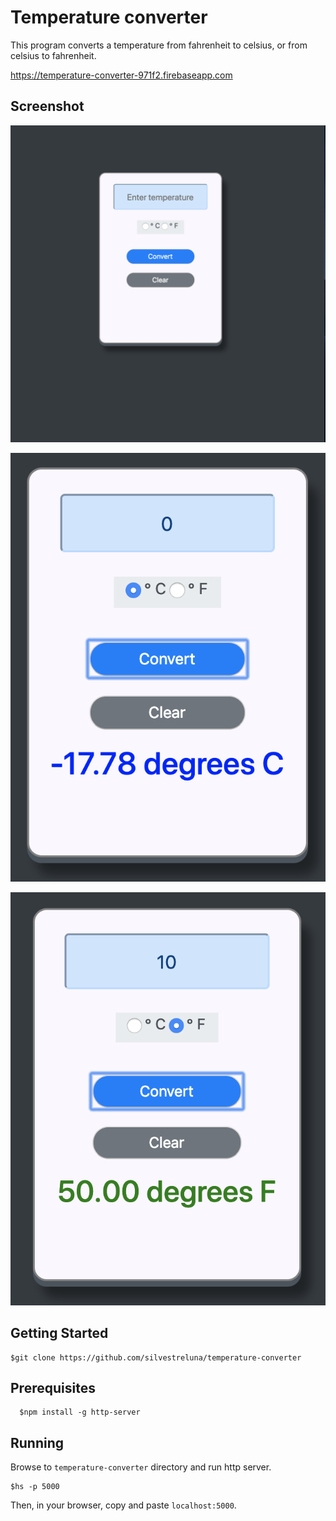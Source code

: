 # Temperature converter
This program converts a temperature from fahrenheit to celsius, or from celsius to fahrenheit.

https://temperature-converter-971f2.firebaseapp.com


## Screenshot
![temperature converter page](https://raw.githubusercontent.com/silvestreluna/temperature-converter/master/images/Screen%20Shot%202019-03-22%20at%208.29.43%20PM.png)

![temperature converter page](https://raw.githubusercontent.com/silvestreluna/temperature-converter/master/images/Screen%20Shot%202019-03-22%20at%208.30.25%20PM.png)

![temperature converter page](https://raw.githubusercontent.com/silvestreluna/temperature-converter/master/images/Screen%20Shot%202019-03-22%20at%208.31.01%20PM.png)

## Getting Started
```
$git clone https://github.com/silvestreluna/temperature-converter
```

## Prerequisites
```
  $npm install -g http-server
```

## Running
Browse to `temperature-converter` directory and run http server.
```
$hs -p 5000
```
Then, in your browser, copy and paste `localhost:5000`.